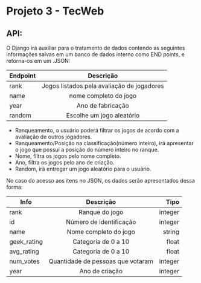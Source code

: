 # Projeto 3 - TecWeb
## API:


  <div aling="center" >O Django irá auxiliar para o tratamento de dados contendo as seguintes informações salvas em um banco de dados interno como END points, e retorna-os em um .JSON:</div>
  
  | Endpoint | Descrição | 
  |-----------|:-----------:|
| rank | Jogos listados pela avaliação de jogadores| 
| name | nome completo do jogo | string |
| year | Ano de fabricação | 
| random | Escolhe um jogo aleatório | 

  - Ranqueamento, o usuário poderá filtrar os jogos de acordo com a avaliação de outros jogadores.
  - Ranqueamento/Posição na classificação(número inteiro), irá apresentar o jogo que possuí a posição do número inteiro no ranque.
  - Nome, filtra os jogos pelo nome completo.
  - Ano, filtra os jogos pelo ano de criação.
  - Random, irá entregar um jogo aleatório para o usuário.

 No caso do acesso aos itens no JSON, os dados serão apresentados dessa forma:

| Info | Descrição | Tipo|
|-----------|:-----------:|-----------:| 
| rank | Ranque do jogo | integer | 
|id| Número de identificação | integer|
| name | Nome completo do jogo | string |
| geek_rating | Categoria de 0 a 10 | float |
| avg_rating | Categoria de 0 a 10 | float |
| num_votes | Quantidade de pessoas que votaram |integer |
| year | Ano de criação | integer |



